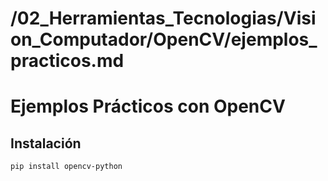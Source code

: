 # /02_Herramientas_Tecnologias/Vision_Computador/OpenCV/ejemplos_practicos.md
# Ejemplos Prácticos con OpenCV

## Instalación
```bash
pip install opencv-python